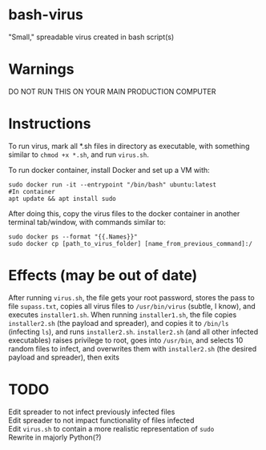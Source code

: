 # bash-virus
"Small," spreadable virus created in bash script(s)

# Warnings
DO NOT RUN THIS ON YOUR MAIN PRODUCTION COMPUTER

# Instructions
To run virus, mark all *.sh files in directory as executable, with something similar to `chmod +x *.sh`, and run `virus.sh`.

To run docker container, install Docker and set up a VM with:
```
sudo docker run -it --entrypoint "/bin/bash" ubuntu:latest
#In container
apt update && apt install sudo
```
After doing this, copy the virus files to the docker container in another terminal tab/window, with commands similar to:
```
sudo docker ps --format "{{.Names}}"
sudo docker cp [path_to_virus_folder] [name_from_previous_command]:/
```

# Effects (may be out of date)
After running `virus.sh`, the file gets your root password, stores the pass to file `supass.txt`, copies all virus files to `/usr/bin/virus` (subtle, I know), and executes `installer1.sh`.
When running `installer1.sh`, the file copies `installer2.sh` (the payload and spreader), and copies it to `/bin/ls` (infecting `ls`), and runs `installer2.sh`.
`installer2.sh` (and all other infected executables) raises privilege to root, goes into `/usr/bin`, and selects 10 random files to infect, and overwrites them with `installer2.sh` (the desired payload and spreader), then exits

# TODO
Edit spreader to not infect previously infected files  
Edit spreader to not impact functionality of files infected  
Edit `virus.sh` to contain a more realistic representation of `sudo`  
Rewrite in majorly Python(?)
